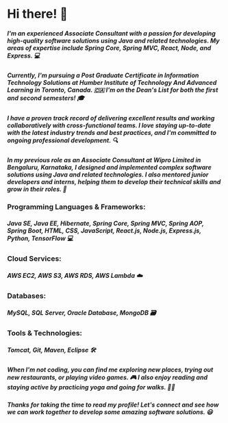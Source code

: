 # Hi there! 👋
##### I'm an experienced Associate Consultant with a passion for developing high-quality software solutions using Java and related technologies. My areas of expertise include Spring Core, Spring MVC, React, Node, and Express. 💻

##### Currently, I'm pursuing a Post Graduate Certificate in Information Technology Solutions at **Humber Institute of Technology And Advanced Learning** in Toronto, Canada. 🇨🇦 I'm on the Dean's List for both the first and second semesters! 🎓

##### I have a proven track record of delivering excellent results and working collaboratively with cross-functional teams. I love staying up-to-date with the latest industry trends and best practices, and I'm committed to ongoing professional development. 🔍

##### In my previous role as an Associate Consultant at **Wipro Limited** in Bengaluru, Karnataka, I designed and implemented complex software solutions using Java and related technologies. I also mentored junior developers and interns, helping them to develop their technical skills and grow in their roles. 🚀

### Programming Languages & Frameworks:
##### Java SE, Java EE, Hibernate, Spring Core, Spring MVC, Spring AOP, Spring Boot, HTML, CSS, JavaScript, React.js, Node.js, Express.js, Python, TensorFlow 💻

### Cloud Services:
##### AWS EC2, AWS S3, AWS RDS, AWS Lambda ☁️

### Databases:
##### MySQL, SQL Server, Oracle Database, MongoDB 🗃️

### Tools & Technologies:
##### Tomcat, Git, Maven, Eclipse 🛠️

##### When I'm not coding, you can find me exploring new places, trying out new restaurants, or playing video games. 🎮 I also enjoy reading and staying active by practicing yoga and going for walks. 🧘‍♀️

##### Thanks for taking the time to read my profile! Let's connect and see how we can work together to develop some amazing software solutions. 😃
